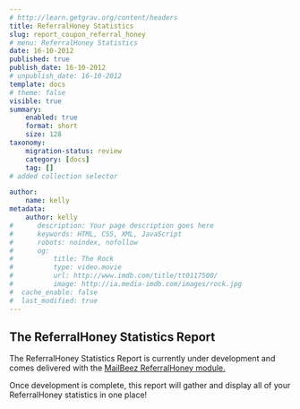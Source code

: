 ```yaml
---
# http://learn.getgrav.org/content/headers
title: ReferralHoney Statistics
slug: report_coupon_referral_honey
# menu: ReferralHoney Statistics
date: 16-10-2012
published: true
publish_date: 16-10-2012
# unpublish_date: 16-10-2012
template: docs
# theme: false
visible: true
summary:
    enabled: true
    format: short
    size: 128
taxonomy:
    migration-status: review
    category: [docs]
    tag: []
# added collection selector

author:
    name: kelly
metadata:
    author: kelly
#      description: Your page description goes here
#      keywords: HTML, CSS, XML, JavaScript
#      robots: noindex, nofollow
#      og:
#          title: The Rock
#          type: video.movie
#          url: http://www.imdb.com/title/tt0117500/
#          image: http://ia.media-imdb.com/images/rock.jpg
#  cache_enable: false
#  last_modified: true
---
```


## The ReferralHoney Statistics Report

The ReferralHoney Statistics Report is currently under development and comes delivered with the [MailBeez ReferralHoney module.](http://www.mailbeez.com/documentation/mailbeez/coupon_referral_honey/)

Once development is complete, this report will gather and display all of your ReferralHoney statistics in one place!
